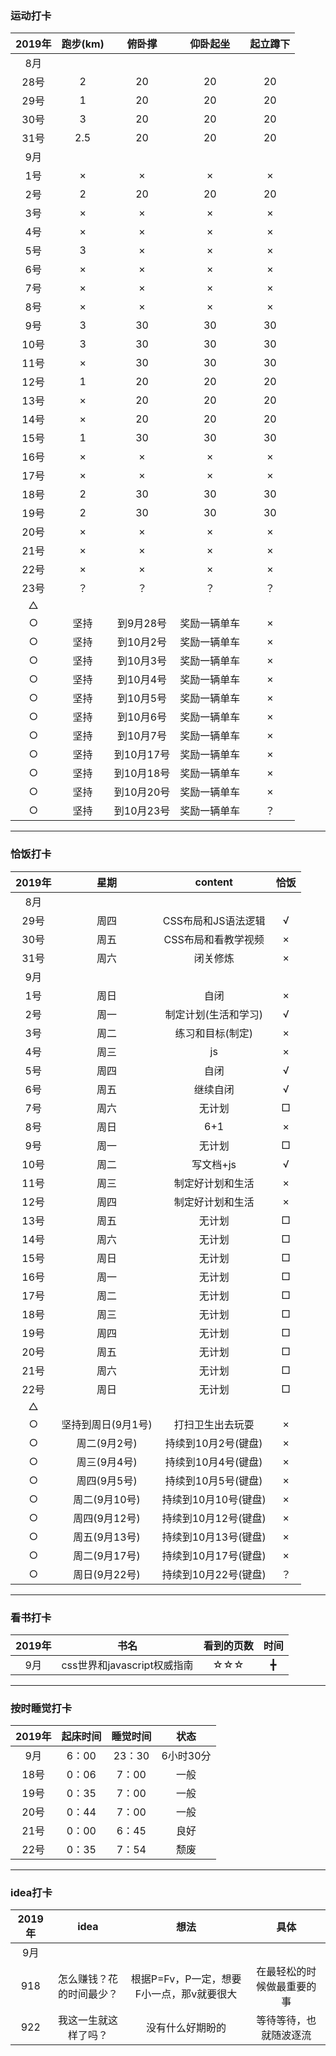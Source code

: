 ### 运动打卡
2019年 | 跑步(km) | 俯卧撑 | 仰卧起坐 | 起立蹲下
:-: | :-: | :-: | :-: | :-:
8月 |  |  |  | 
28号 | 2 | 20 | 20 | 20| 
29号 | 1| 20 | 20 | 20|
30号 | 3| 20 | 20 | 20|
31号 | 2.5| 20 | 20 | 20|
9月 |  |  |  | 
1号 | × | × | × | × |
2号 | 2| 20 | 20 | 20|
3号 | × | × | × | × |
4号 | × | × | × | × |
5号 | 3 | × | × | × |
6号 | ×  | × | × | × |
7号 | ×  | × | × | × |
8号 | ×  | × | × | × |
9号 | 3| 30 | 30 | 30|
10号 | 3| 30 | 30 | 30|
11号 | ×| 30 | 30 | 30|
12号 | 1| 20 | 20 | 20|
13号 | ×| 20 | 20 | 20|
14号 | ×| 20 | 20 | 20|
15号 | 1| 30 | 30 | 30|
16号 | ×  | × | × | × |
17号 | ×  | × | × | × |
18号 | 2  | 30 | 30 | 30 |
19号 | 2  | 30 | 30 | 30 |
20号 | ×  | × | × | × |
21号 | ×  | × | × | × |
22号 | ×  | × | × | × |
23号 | ？| ？ | ？ | ？|
△ |  |  |  | 
○ | 坚持 | 到9月28号 | 奖励一辆单车 | ×
○ | 坚持 | 到10月2号 | 奖励一辆单车 | ×
○ | 坚持 | 到10月3号 | 奖励一辆单车 | ×
○ | 坚持 | 到10月4号 | 奖励一辆单车 | ×
○ | 坚持 | 到10月5号 | 奖励一辆单车 | ×
○ | 坚持 | 到10月6号 | 奖励一辆单车 | ×
○ | 坚持 | 到10月7号 | 奖励一辆单车 | ×
○ | 坚持 | 到10月17号 | 奖励一辆单车 | ×
○ | 坚持 | 到10月18号 | 奖励一辆单车 | ×
○ | 坚持 | 到10月20号 | 奖励一辆单车 | ×
○ | 坚持 | 到10月23号 | 奖励一辆单车 | ？
<hr>

### 恰饭打卡
2019年 | 星期 | content | 恰饭
 :-: | :-: | :-: | :-:
8月 |  |  | 
29号 | 周四 | CSS布局和JS语法逻辑 | √
30号 | 周五 | CSS布局和看教学视频 | ×
31号 | 周六 | 闭关修炼 |×
9月 |  |  | 
1号 | 周日 | 自闭 | ×
2号 | 周一 | 制定计划(生活和学习) |√
3号 | 周二 | 练习和目标(制定) |×
4号 | 周三 | js |×
5号 | 周四 | 自闭 |√
6号 | 周五 | 继续自闭 |√
7号 | 周六 | 无计划 |□
8号 | 周日 | 6+1 |×
9号 | 周一 | 无计划 |□
10号 | 周二 | 写文档+js |√
11号 | 周三 | 制定好计划和生活 |×
12号 | 周四 | 制定好计划和生活 |×
13号 | 周五 | 无计划 |□
14号 | 周六 | 无计划 |□
15号 | 周日 | 无计划 |□
16号 | 周一 | 无计划 |□
17号 | 周二 | 无计划 |□
18号 | 周三 | 无计划 |□
19号 | 周四 | 无计划 |□
20号 | 周五 | 无计划 |□
21号 | 周六 | 无计划 |□
22号 | 周日 | 无计划 |□
△ |  |  |
○ | 坚持到周日(9月1号) | 打扫卫生出去玩耍 | ×
○ | 周二(9月2号) | 持续到10月2号(键盘) |×
○ | 周三(9月4号) | 持续到10月4号(键盘) |×
○ | 周四(9月5号) | 持续到10月5号(键盘) |×
○ | 周二(9月10号) | 持续到10月10号(键盘) |×
○ | 周四(9月12号) | 持续到10月12号(键盘) |×
○ | 周五(9月13号) | 持续到10月13号(键盘) |×
○ | 周二(9月17号) | 持续到10月17号(键盘) |×
○ | 周日(9月22号) | 持续到10月22号(键盘) |？
<hr>

### 看书打卡
2019年 | 书名 | 看到的页数 | 时间
 :-: | :-: | :-: | :-:
9月 | css世界和javascript权威指南  | ☆☆☆ | ╋
<hr>

### 按时睡觉打卡
2019年 | 起床时间 | 睡觉时间 | 状态
 :-: | :-: | :-: | :-:
9月 | 6：00 | 23：30 | 6小时30分
18号 | 0：06 | 7：00 | 一般
19号 | 0：35 | 7：00 | 一般
20号 | 0：44 | 7：00 | 一般
21号 | 0：00 | 6：45 | 良好
22号 | 0：35 | 7：54 | 颓废
<hr>

### idea打卡

2019年 | idea | 想法 | 具体
 :-: | :-: | :-: | :-:
9月 |  |  |
918 | 怎么赚钱？花的时间最少？ | 根据P=Fv，P一定，想要F小一点，那v就要很大 | 在最轻松的时候做最重要的事
922 | 我这一生就这样了吗？ | 没有什么好期盼的 | 等待等待，也就随波逐流